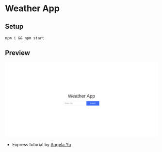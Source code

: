 # Weather App

## Setup

```
npm i && npm start
```

## Preview

![](preview.gif)

* Express tutorial by [Angela Yu](https://www.udemy.com/user/4b4368a3-b5c8-4529-aa65-2056ec31f37e/)